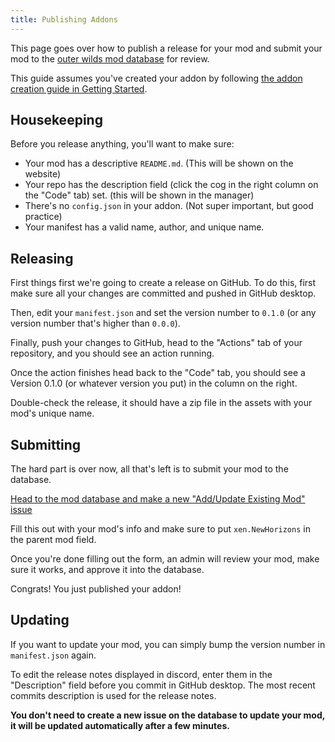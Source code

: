 ```yaml
---
title: Publishing Addons
---
```


This page goes over how to publish a release for your mod and submit your mod to the [outer wilds mod database](https://github.com/ow-mods/ow-mod-db) for review.

This guide assumes you've created your addon by following [the addon creation guide in Getting Started](/start-here/getting-started#creating-addons).

## Housekeeping

Before you release anything, you'll want to make sure:

-   Your mod has a descriptive `README.md`. (This will be shown on the website)
-   Your repo has the description field (click the cog in the right column on the "Code" tab) set. (this will be shown in the manager)
-   There's no `config.json` in your addon. (Not super important, but good practice)
-   Your manifest has a valid name, author, and unique name.

## Releasing

First things first we're going to create a release on GitHub. To do this, first make sure all your changes are committed and pushed in GitHub desktop.

Then, edit your `manifest.json` and set the version number to `0.1.0` (or any version number that's higher than `0.0.0`).

Finally, push your changes to GitHub, head to the "Actions" tab of your repository, and you should see an action running.

Once the action finishes head back to the "Code" tab, you should see a Version 0.1.0 (or whatever version you put) in the column on the right.

Double-check the release, it should have a zip file in the assets with your mod's unique name.

## Submitting

The hard part is over now, all that's left is to submit your mod to the database.

[Head to the mod database and make a new "Add/Update Existing Mod" issue](https://github.com/ow-mods/ow-mod-db/issues/new?assignees=&labels=add-mod&template=add-mod.yml&title=%5BYour+mod+name+here%5D)

Fill this out with your mod's info and make sure to put `xen.NewHorizons` in the parent mod field.

Once you're done filling out the form, an admin will review your mod, make sure it works, and approve it into the database.

Congrats! You just published your addon!

## Updating

If you want to update your mod, you can simply bump the version number in `manifest.json` again.

To edit the release notes displayed in discord, enter them in the "Description" field before you commit in GitHub desktop. The most recent commits description is used for the release notes.

**You don't need to create a new issue on the database to update your mod, it will be updated automatically after a few minutes.**
